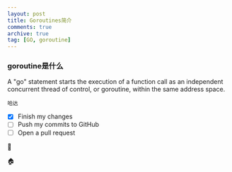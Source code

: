 ```yaml
---
layout: post
title: Goroutines简介
comments: true
archive: true
tag: [GO, goroutine]
---
```


### goroutine是什么

> 
A "go" statement starts the execution of a function call as an independent concurrent thread of control, or goroutine, within the same address space.
 
`哈达`

- [x] Finish my changes
- [ ] Push my commits to GitHub
- [ ] Open a pull request

:running:

:house: